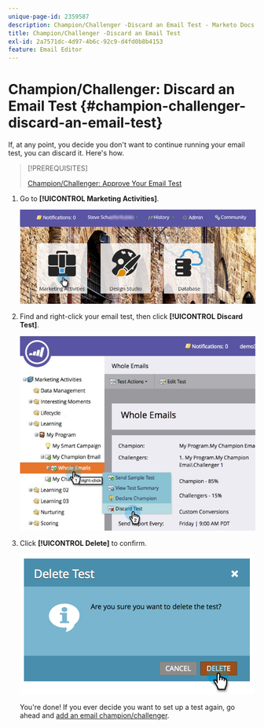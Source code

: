 ```yaml
---
unique-page-id: 2359587
description: Champion/Challenger -Discard an Email Test - Marketo Docs - Product Documentation
title: Champion/Challenger -Discard an Email Test
exl-id: 2a7571dc-4d97-4b6c-92c9-d4fd0b8b4153
feature: Email Editor
---
```

# Champion/Challenger: Discard an Email Test {#champion-challenger-discard-an-email-test}

If, at any point, you decide you don't want to continue running your email test, you can discard it. Here's how.

>[!PREREQUISITES]
>
>[Champion/Challenger: Approve Your Email Test](/help/marketo/product-docs/email-marketing/general/functions-in-the-editor/email-tests-champion-challenger/champion-challenger-approve-your-email-test.md)

1. Go to **[!UICONTROL Marketing Activities]**.

   ![](assets/login-marketing-activities-3.png)

1. Find and right-click your email test, then click **[!UICONTROL Discard Test]**.

   ![](assets/champion5.jpg)

1. Click **[!UICONTROL Delete]** to confirm.

   ![](assets/image2014-9-15-14-3a17-3a11.png)

   You're done! If you ever decide you want to set up a test again, go ahead and [add an email champion/challenger](/help/marketo/product-docs/email-marketing/general/functions-in-the-editor/email-tests-champion-challenger/add-an-email-champion-challenger.md).
